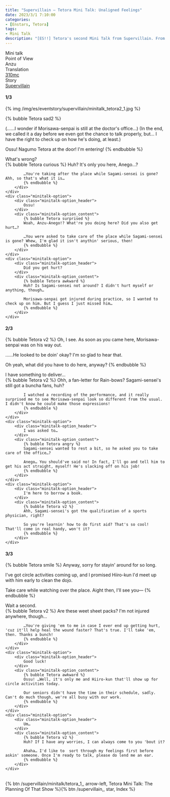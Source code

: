 ```yaml
---
title: "Supervillain – Tetora Mini Talk: Unaligned Feelings"
date: 2023/3/1 7:10:00
categories:
- [Enstars, Tetora]
tags:
- Mini Talk
description: "[ES!!] Tetora's second Mini Talk from Supervillain. From Anzu's POV."
---
```

<div class="three-wrapper" style="--storyColor:#965e7d;--storyColor-rgb:150,94,125;--storyColor-h:326.8;--storyColor-s: 23%;--storyColor-l:47.8%;">
    <div class="info-area">
        <div class="info">
            <div class="info-item characters">
                <div class="label">
                    Mini talk
                </div>
                <div class="value">
								<a href="/categories/Enstars/Tetora" character="Tetora"></a>
                </div>
            </div>
            <div class="info-item one">
                <div class="label">
                    Point of View
                </div>
                <div class="value">
                    Anzu
                </div>
            </div>
            <div class="info-item two">
                <div class="label">
                    Translation
                </div>
                <div class="value">
                    <a href="/about">310mc</a>
                </div>
            </div>
            <div class="info-item three">
                <div class="label">
                   Story
                </div>
                <div class="value">
                    <a href="/supervillain">Supervillain</a>
                </div>
            </div>
        </div>
    </div>
</div>

<!-- more -->

#### <div mt="rare"></div> 1/3

{% img /img/es/eventstory/supervillain/minitalk_tetora2_1.jpg %}

{% bubble Tetora sad2 %}
<th>(……I wonder if Morisawa-senpai is still at the doctor's office…)</th>

<th>(In the end, we called it a day before we even got the chance to talk properly, but… I have the right to check up on how he's doing, at least.)</th>

Ossu! Nagumo Tetora at the door! I'm entering!
{% endbubble %}

<div class="minitalk" character="Anzu">
    <div class="minitalk-option">
        <div class="minitalk-option_header">
            What's wrong?
        </div>
        <div class="minitalk-option_content">
            {% bubble Tetora curious %}
            Huh? It's only you here, Anego…?

            …You're taking after the place while Sagami-sensei is gone? Ahh, so that's what it is…
			{% endbubble %}
        </div>
    </div>
    <div class="minitalk-option">
        <div class="minitalk-option_header">
            Ossu!
        </div>
        <div class="minitalk-option_content">
            {% bubble Tetora surprised %}
            Woah, Anzu-Anego!? What're you doing here? Did you also get hurt…?

            …You were asked to take care of the place while Sagami-sensei is gone? Whew, I'm glad it isn't anythin' serious, then!
			{% endbubble %}
        </div>
    </div>
    <div class="minitalk-option">
        <div class="minitalk-option_header">
            Did you get hurt?
        </div>
        <div class="minitalk-option_content">
            {% bubble Tetora awkward %}
            Huh? Is Sagami-sensei not around? I didn't hurt myself or anything, though…

            Morisawa-senpai got injured during practice, so I wanted to check up on him. But I guess I just missed him…
			{% endbubble %}
        </div>
    </div>
</div>

#### <div mt="rare"></div> 2/3

{% bubble Tetora v2 %}
Oh, I see. As soon as you came here, Morisawa-senpai was on his way out.

……He looked to be doin' okay? I'm so glad to hear that.

Oh yeah, what did you have to do here, anyway?
{% endbubble %}

<div class="minitalk" character="Anzu">
    <div class="minitalk-option">
        <div class="minitalk-option_header">
            I have something to deliver…
        </div>
        <div class="minitalk-option_content">
            {% bubble Tetora v2 %}
            Ohh, a fan-letter for Rain-bows? Sagami-sensei's still got a buncha fans, huh?

            I watched a recording of the performance, and it really surprised me to see Morisawa-senpai look so different from the usual. I didn't know he could make those expressions!
			{% endbubble %}
        </div>
    </div>
    <div class="minitalk-option">
        <div class="minitalk-option_header">
            I was asked to…
        </div>
        <div class="minitalk-option_content">
            {% bubble Tetora angry %}
            Sagami-sensei wanted to rest a bit, so he asked you to take care of the office…?

            Anego… You should've said no! In fact, I'll go and tell him to get his act straight, myself! He's slacking off on his job!
			{% endbubble %}
        </div>
    </div>
    <div class="minitalk-option">
        <div class="minitalk-option_header">
            I'm here to borrow a book.
        </div>
        <div class="minitalk-option_content">
            {% bubble Tetora v2 %}
            Ahh, Sagami-sensei's got the qualification of a sports physician, right?

            So you're learnin' how to do first aid? That's so cool! That'll come in real handy, won't it?
			{% endbubble %}
        </div>
    </div>
</div>

#### <div mt="rare"></div> 3/3

{% bubble Tetora smile %}
Anyway, sorry for stayin' around for so long.

I've got circle activities coming up, and I promised Hiiro-kun I'd meet up with him early to clean the dojo.

Take care while watching over the place. Aight then, I'll see you—
{% endbubble %}

<div class="minitalk" character="Anzu">
    <div class="minitalk-option">
        <div class="minitalk-option_header">
          Wait a second.
        </div>
        <div class="minitalk-option_content">
            {% bubble Tetora v2 %}
            Are these weet sheet packs? I'm not injured anywhere, though…

            …You're giving 'em to me in case I ever end up getting hurt, 'cuz it'll help heal the wound faster? That's true. I'll take 'em, then. Thanks a bunch!
			{% endbubble %}
        </div>
    </div>
    <div class="minitalk-option">
        <div class="minitalk-option_header">
            Good luck!
        </div>
        <div class="minitalk-option_content">
            {% bubble Tetora awkward %}
            Ossu! …Well, it's only me and Hiiro-kun that'll show up for circle activities today.

            Our seniors didn't have the time in their schedule, sadly. Can't do much though, we're all busy with our work.
			{% endbubble %}
        </div>
    </div>
    <div class="minitalk-option">
        <div class="minitalk-option_header">
            Um…
        </div>
        <div class="minitalk-option_content">
            {% bubble Tetora v2 %}
            Huh? If I have any worries, I can always come to you 'bout it?

            Ahaha… I'd like to  sort through my feelings first before askin' someone. Once I'm ready to talk, please do lend me an ear.
			{% endbubble %}
        </div>
    </div>
</div>
<br>
<div toc>{% btn /supervillain/minitalk/tetora_1,, arrow-left, Tetora Mini Talk: The Planning Of That Show %}{% btn /supervillain,, star, Index %}</div>
